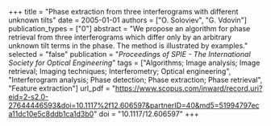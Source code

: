 +++
title = "Phase extraction from three interferograms with different unknown tilts"
date = 2005-01-01
authors = ["O. Soloviev", "G. Vdovin"]
publication_types = ["0"]
abstract = "We propose an algorithm for phase retrieval from three interferograms which differ only by an arbitrary unknown tilt terms in the phase. The method is illustrated by examples."
selected = "false"
publication = "*Proceedings of SPIE - The International Society for Optical Engineering*"
tags = ["Algorithms; Image analysis; Image retrieval; Imaging techniques; Interferometry; Optical engineering", "Interferogram analysis; Phase detection; Phase extraction; Phase retrieval", "Feature extraction"]
url_pdf = "https://www.scopus.com/inward/record.uri?eid=2-s2.0-27644446593&doi=10.1117%2f12.606597&partnerID=40&md5=51994797eca11dc10e5c8ddb1ca1d3b0"
doi = "10.1117/12.606597"
+++

